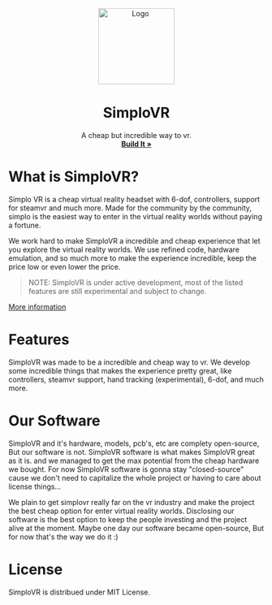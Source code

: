 <p align="center">
  <a href="#">
  </a>
  <p align="center">
   <img width="150" height="150" src="images/logo.png" alt="Logo">
  </p>
  <h1 align="center"><b>SimploVR</b></h1>
  <p align="center">
  A cheap but incredible way to vr.
    <br/>
    <a href="https://simplovr.mintlify.app"><strong>Build It »</strong></a>
  </p>
</p>

# What is SimploVR?
Simplo VR is a cheap virtual reality headset with 6-dof, controllers, support for steamvr and much more. Made for the community by the community, simplo is the easiest way to enter in the virtual reality worlds without paying a fortune.

We work hard to make SimploVR a incredible and cheap experience that let you explore the virtual reality worlds. We use refined code, hardware emulation, and so much more to make the experience incredible, keep the price low or even lower the price.

> NOTE: SimploVR is under active development, most of the listed features are still experimental and subject to change.

<a href="https://simplovr.mintlify.app">More information</a>

# Features
SimploVR was made to be a incredible and cheap way to vr. We develop some incredible things that makes the experience pretty great, like controllers, steamvr support, hand tracking (experimental), 6-dof, and much more.

# Our Software

SimploVR and it's hardware, models, pcb's, etc are complety open-source, But our software is not. SimploVR software is what makes SimploVR great as it is. and we managed to get the max potential from the cheap hardware we bought. For now SimploVR software is gonna stay "closed-source" cause we don't need to capitalize the whole project or having to care about license things...

We plain to get simplovr really far on the vr industry and make the project the best cheap option for enter virtual reality worlds. Disclosing our software is the best option to keep the people investing and the project alive at the moment. Maybe one day our software became open-source, But for now that's the way we do it :)

# License
SimploVR is distribued under MIT License.

